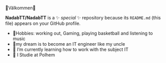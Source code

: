 🙌Välkommen🙌

**NadabTT/NadabTT** is a ✨ _special_ ✨ repository because its `README.md` (this file) appears on your GitHub profile.
- 👤Hobbies: working out, Gaming, playing basketball and listening to music
- 🎊my dream is to become an IT engineer like my uncle
- 🌱 I’m currently learning how to work with the subject IT
- 💼 I Studie at Polhem 
